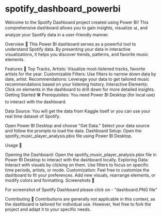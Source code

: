 # spotify_dashboard_powerbi

Welcome to the Spotify Dashboard project created using Power BI! This comprehensive dashboard allows you to gain insights, visualize 📊, and analyze your Spotify data in a user-friendly manner.

Overview 🌟
This Power BI dashboard serves as a powerful tool to understand Spotify data. By presenting your data in interactive visualizations, it helps you discover trends, patterns, and favorite music elements.

Features 🚀
Top Tracks, Artists: Visualize most-listened tracks, favorite artists for the year.
Customizable Filters: Use filters to narrow down data by date, artist.
Recommendations: Leverage your data to get tailored music recommendations based on your listening history.
Interactive Elements: Click on elements in the dashboard to drill down for more detailed insights.
Getting Started 🛠️
Prerequisites: You need Power BI Desktop (for local use) to interact with the dashboard.

Data Source: You will get the data from Kaggle itself or you can use your real time dataset of Spotify.

Open Power BI Desktop and choose "Get Data."
Select your data source and follow the prompts to load the data.
Dashboard Setup:
Open the spotify_music_player_analysis.pbix file using Power BI Desktop.

Usage 🎉

Opening the Dashboard:
Open the spotify_music_player_analysis.pbix file in Power BI Desktop to interact with the dashboard locally.
Exploring Data:
Interact with visuals by clicking on them.
Use filters to focus on specific time periods, artists, or mode.
Customization:
Feel free to customize the dashboard to fit your preferences.
Add new visuals, rearrange elements, or modify colors and formatting.
Screenshots 📸

For screenshot of Spotify Dashboard please click on - "dashboard.PNG file"



Contributing 🤝
Contributions are generally not applicable in this context, as the dashboard is tailored for individual use. However, feel free to fork the project and adapt it to your specific needs.

